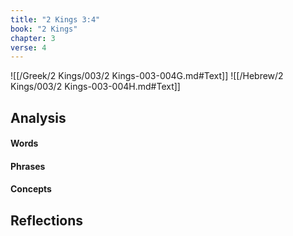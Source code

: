 ```yaml
---
title: "2 Kings 3:4"
book: "2 Kings"
chapter: 3
verse: 4
---
```

![[/Greek/2 Kings/003/2 Kings-003-004G.md#Text]]
![[/Hebrew/2 Kings/003/2 Kings-003-004H.md#Text]]

## Analysis

#### Words

#### Phrases

#### Concepts

## Reflections
